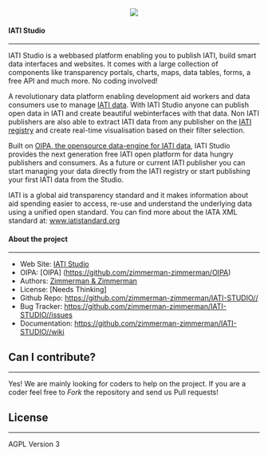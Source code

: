 <div align="center">
  <a href="https://www.iatistudio.com/">
    <img src="https://www.zimmermanzimmerman.nl/wp-content/uploads/2015/10/IATI-studio-logo.png"/>
  </a>
</div>


#### IATI Studio
--------

IATI Studio is a webbased platform enabling you to publish IATI, build smart data interfaces and websites. It comes with a large collection of components like transparency portals, charts, maps, data tables, forms, a free API and much more. No coding involved!

A revolutionary data platform enabling development aid workers and data consumers use to manage [IATI data](http://iatiregistry.org/). With IATI Studio anyone can publish open data in IATI and create beautiful webinterfaces with that data. Non IATI publishers are also able to extract IATI data from any publisher on the [IATI registry](http://iatiregistry.org/) and create real-time visualisation based on their filter selection.

Built on [OIPA, the opensource data-engine for IATI data](https://github.com/zimmerman-zimmerman/OIPA), IATI Studio provides the next generation free IATI open platform for data hungry publishers and consumers. As a future or current IATI publisher you can start managing your data directly from the IATI registry or start publishing your first IATI data from the Studio.

IATI is a global aid transparency standard and it makes information about aid spending easier to access, re-use and understand the underlying data using a unified open standard. You can find more about the IATA XML standard at: www.iatistandard.org


#### About the project
--------

* Web Site:         [IATI Studio](https://www.iatistudio.com/)
* OIPA:             [OIPA] (https://github.com/zimmerman-zimmerman/OIPA)
* Authors:          [Zimmerman & Zimmerman ](https://www.zimmermanzimmerman.nl/)
* License:          [Needs Thinking]
* Github Repo:      https://github.com/zimmerman-zimmerman/IATI-STUDIO//
* Bug Tracker:      https://github.com/zimmerman-zimmerman/IATI-STUDIO//issues
* Documentation:    https://github.com/zimmerman-zimmerman/IATI-STUDIO//wiki



## Can I contribute?
--------

Yes! We are mainly looking for coders to help on the project. If you are a coder feel free to *Fork* the repository and send us Pull requests!


## License
--------

AGPL Version 3






